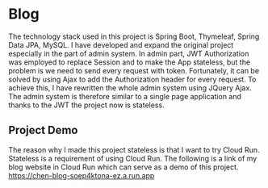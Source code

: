 # Blog

The technology stack used in this project is Spring Boot, Thymeleaf, Spring Data JPA, MySQL. I have developed and expand the original project especially in the part of admin system. In admin part, JWT Authorization was employed to replace Session and to make the App stateless, but the problem is we need to send every request with token. Fortunately, it can be solved by using Ajax to add the Authorization header for every request. To achieve this, I have rewritten the whole admin system using JQuery Ajax. The admin system is therefore similar to a single page application and thanks to the JWT the project now is stateless.   

## Project Demo
The reason why I made this project stateless is that I want to try Cloud Run. Stateless is a requirement of using Cloud Run. The following is a link of my blog website in Cloud Run which can serve as a demo of this project.
<https://chen-blog-soep4ktona-ez.a.run.app>